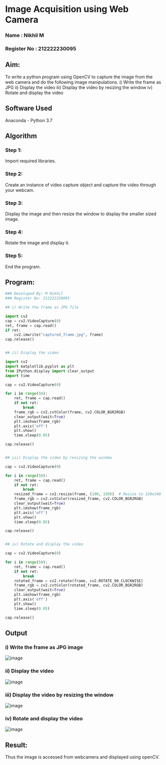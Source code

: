 # Image Acquisition using Web Camera

### Name : Nikhil M
### Register No : 212222230095
## Aim:
 
To write a python program using OpenCV to capture the image from the web camera and do the following image manipulations.
i) Write the frame as JPG 
ii) Display the video 
iii) Display the video by resizing the window
iv) Rotate and display the video

## Software Used
Anaconda - Python 3.7

## Algorithm
### Step 1:
Import required libraries.
<br>

### Step 2:
Create an instance of video capture object and capture the video through your webcam.
<br>

### Step 3:
Display the image and then resize the window to display the smaller sized image. 
<br>

### Step 4:
Rotate the image and display it.
<br>

### Step 5: 
End the program.
<br>

## Program:

``` Python
### Developed By: M Nikhil
### Register No: 212222230095

## i) Write the frame as JPG file

import cv2
cap = cv2.VideoCapture(0)
ret, frame = cap.read()
if ret:
    cv2.imwrite("captured_frame.jpg", frame)
cap.release()


## ii) Display the video

import cv2
import matplotlib.pyplot as plt
from IPython.display import clear_output
import time

cap = cv2.VideoCapture(0)

for i in range(50):
    ret, frame = cap.read()
    if not ret:
        break
    frame_rgb = cv2.cvtColor(frame, cv2.COLOR_BGR2RGB)
    clear_output(wait=True)
    plt.imshow(frame_rgb)
    plt.axis('off')
    plt.show()
    time.sleep(0.05)

cap.release()


## iii) Display the video by resizing the window

cap = cv2.VideoCapture(0)

for i in range(50):
    ret, frame = cap.read()
    if not ret:
        break
    resized_frame = cv2.resize(frame, (100, 150))  # Resize to 320x240
    frame_rgb = cv2.cvtColor(resized_frame, cv2.COLOR_BGR2RGB)
    clear_output(wait=True)
    plt.imshow(frame_rgb)
    plt.axis('off')
    plt.show()
    time.sleep(0.05)

cap.release()


## iv) Rotate and display the video

cap = cv2.VideoCapture(0)

for i in range(50):
    ret, frame = cap.read()
    if not ret:
        break
    rotated_frame = cv2.rotate(frame, cv2.ROTATE_90_CLOCKWISE)
    frame_rgb = cv2.cvtColor(rotated_frame, cv2.COLOR_BGR2RGB)
    clear_output(wait=True)
    plt.imshow(frame_rgb)
    plt.axis('off')
    plt.show()
    time.sleep(0.05)

cap.release()


```
## Output

### i) Write the frame as JPG image

![image](https://github.com/user-attachments/assets/bbfad0e2-0db7-44e8-accf-69040194d22f)

### ii) Display the video

![image](https://github.com/user-attachments/assets/be275cbd-fdb1-40f6-bc5d-20d67f5e1df3)

### iii) Display the video by resizing the window

![image](https://github.com/user-attachments/assets/e67f0627-37cc-4856-bbf2-cbe3bab755dc)

### iv) Rotate and display the video

![image](https://github.com/user-attachments/assets/2c369be0-d75e-422a-8682-379436bd36e4)

## Result:
Thus the image is accessed from webcamera and displayed using openCV.

